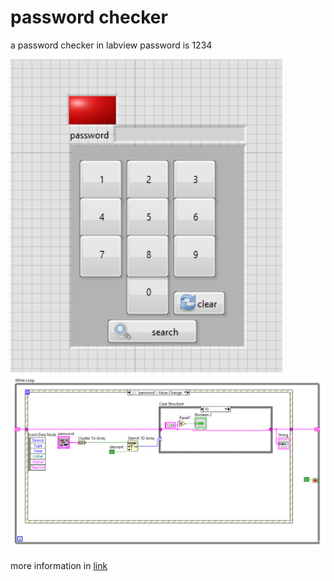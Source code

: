# password checker
a password checker in labview
password is  1234


![s](front.png)
![s](back.png)

more information in [link](https://siavash-aghajani.github.io/blog/2023/07/30/password_checker_in_labview)
